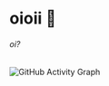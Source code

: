 # oioii 👋
###### oi?
![GitHub Activity Graph](https://activity-graph.herokuapp.com/graph?username=seu-usuario&theme=github)



